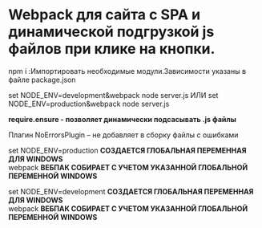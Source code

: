 # Webpack для сайта с SPA и динамической подгрузкой js файлов при клике на кнопки.

npm i :Импортировать необходимые модули.Зависимости указаны в файле package.json

set NODE_ENV=development&webpack
node server.js
ИЛИ
set NODE_ENV=production&webpack
node server.js

**require.ensure - позволяет динамически подсасывать .js файлы**

Плагин NoErrorsPlugin – не добавляет в сборку файлы с ошибками

set NODE_ENV=production  **СОЗДАЕТСЯ ГЛОБАЛЬНАЯ ПЕРЕМЕННАЯ ДЛЯ WINDOWS**<br />
webpack **ВЕБПАК СОБИРАЕТ С УЧЕТОМ УКАЗАННОЙ ГЛОБАЛЬНОЙ ПЕРЕМЕННОЙ WINDOWS**

set NODE_ENV=development  **СОЗДАЕТСЯ ГЛОБАЛЬНАЯ ПЕРЕМЕННАЯ ДЛЯ WINDOWS**<br />
webpack **ВЕБПАК СОБИРАЕТ С УЧЕТОМ УКАЗАННОЙ ГЛОБАЛЬНОЙ ПЕРЕМЕННОЙ WINDOWS**
